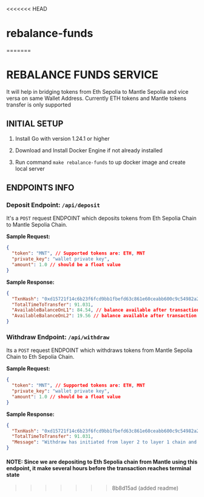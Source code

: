 <<<<<<< HEAD
# rebalance-funds
=======
# REBALANCE FUNDS SERVICE

It will help in bridging tokens from Eth Sepolia to Mantle Sepolia and vice versa on same Wallet Address.
Currently ETH tokens and Mantle tokens transfer is only supported

## INITIAL SETUP

1. Install Go with version 1.24.1 or higher

2. Download and Install Docker Engine if not already installed

3. Run command `make rebalance-funds` to up docker image and create local server

## ENDPOINTS INFO

### Deposit Endpoint: `/api/deposit`

It's a `POST` request ENDPOINT which deposits tokens from Eth Sepolia Chain to Mantle Sepolia Chain.

**Sample Request:**

```json
{
  "token": "MNT", // Supported tokens are: ETH, MNT
  "private_key": "wallet private key",
  "amount": 1.0 // should be a float value
}
```

**Sample Response:**

```json
{
  "TxnHash": "0xd15721f14c6b23f6fcd9bb1fbefd63c861e60ceabb600c9c54982a29437485df",
  "TotalTimeToTransfer": 91.031,
  "AvailableBalanceOnL1": 84.54, // balance available after transaction on Eth Sepolia Chain
  "AvailableBalanceOnL2": 19.56 // balance available after transaction on Mantle Sepolia Chain
}
```

### Withdraw Endpoint: `/api/withdraw`

Its a `POST` request ENDPOINT which withdraws tokens from Mantle Sepolia Chain to Eth Sepolia Chain.

**Sample Request:**

```json
{
  "token": "MNT", // Supported tokens are: ETH, MNT
  "private_key": "wallet private key",
  "amount": 1.0 // should be a float value
}
```

**Sample Response:**

```json
{
  "TxnHash": "0xd15721f14c6b23f6fcd9bb1fbefd63c861e60ceabb600c9c54982a29437485df",
  "TotalTimeToTransfer": 91.031,
  "Message": "Withdraw has initiated from layer 2 to layer 1 chain and it may take several hours before reaching terminal state"
}
```

#### NOTE: Since we are depositing to Eth Sepolia chain from Mantle using this endpoint, it make several hours before the transaction reaches terminal state
>>>>>>> 8b8d15ad (added readme)
